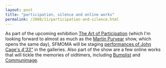 ```yaml
---
layout: post
title: "participation, silence and online works"
permalink: /2008/11/participation-and-silence.html
---
```


<p>As part of the upcoming exhibition <a href="http://sfmoma.org/exhibitions/306">The Art of Participation</a> (which I'm looking forward to almost as much as the <a href="http://sfmoma.org/exhibitions/334">Martin Puryear</a> show, which opens the same day), SFMOMA will be staging <a href="http://sfmoma.org/events/1258">performances of John Cage's <em>4'33"</em></a> in the galleries.  Also part of the show are a few online works that will tickle the memories of oldtimers, including <a href="http://www.bumplist.net/">Bumplist</a> and <a href="http://www.communimage.net/">Communimage</a>.</p>



